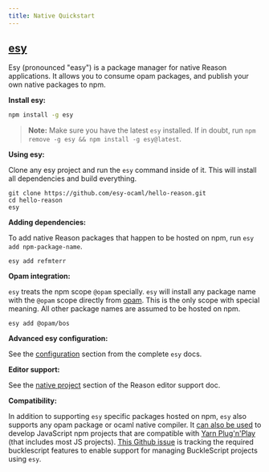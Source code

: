 ```yaml
---
title: Native Quickstart
---
```


##  [esy](http://esy.sh)

Esy (pronounced "easy") is a package manager for native Reason applications. It allows you to consume opam packages, and publish your own native packages to npm.

**Install esy:**

```sh
npm install -g esy
```

> **Note:** Make sure you have the latest `esy` installed. If in doubt, run `npm remove -g esy && npm install -g esy@latest`.

**Using esy:**

Clone any esy project and run the `esy` command inside of it. This will install all dependencies and build everything.

```
git clone https://github.com/esy-ocaml/hello-reason.git
cd hello-reason
esy
```

**Adding dependencies:**

To add native Reason packages that happen to be hosted on npm, run `esy add npm-package-name`.

```
esy add refmterr
```

**Opam integration:**

`esy` treats the npm scope `@opam` specially. `esy` will install any package name with the `@opam` scope directly from [opam](https://opam.ocaml.org/packages/). This is the only scope with special meaning. All other package names are assumed to be hosted on npm.

```
esy add @opam/bos
```

**Advanced esy configuration:**

See the [configuration](https://esy.sh/docs/en/configuration.html) section from the complete `esy` docs.

**Editor support:**

See the [native project](https://reasonml.github.io/docs/en/editor-plugins#native-project-development-community-supported) section of the Reason editor support doc.

**Compatibility:**

In addition to supporting `esy` specific packages hosted on npm, `esy` also supports any opam package or ocaml native compiler. It [can also be used](https://esy.sh/docs/en/node-compatibility.html) to develop JavaScript npm projects that are compatible with [Yarn Plug'n'Play](https://yarnpkg.com/lang/en/docs/pnp/) (that includes most JS projects). [This Github issue](https://github.com/BuckleScript/bucklescript/issues/3276) is tracking the required bucklescript features to enable support for managing BuckleScript projects using `esy`.
